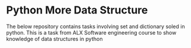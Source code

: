 # Python More Data Structure

The below repository contains tasks involving set and dictionary soled in python. This is a task from ALX Software engineering course to show knowledge of data structures in python
